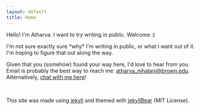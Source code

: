 ```yaml
---
layout: default
title: Home
---
```


Hello! I'm Atharva. I want to try writing in public. Welcome :) 

I'm not sure exactly sure \*why\* I'm writing in public, or what I want out of it. I'm hoping to figure that out along the way. 

Given that you (somehow) found your way here, I'd love to hear from you.  
Email is probably the best way to reach me: atharva_nihalani@brown.edu. Alternatively, [chat with me here](https://calendar.app.google/K5vdDYEXcTC1EQKw5)!


<br>

This site was made using [jekyll](https://jekyllrb.com/) and themed with [jekyllBear](https://github.com/knhash/jekyllBear) (MIT License).